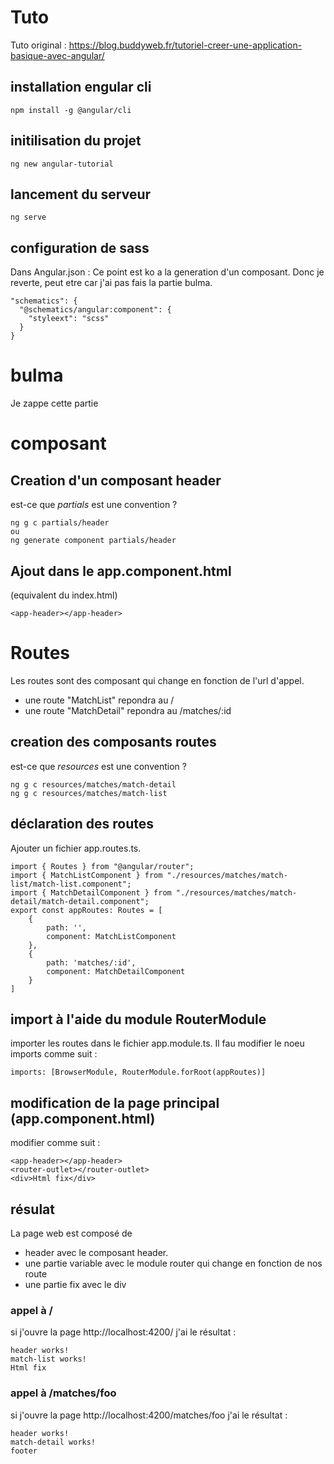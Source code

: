 # Tuto
Tuto original : https://blog.buddyweb.fr/tutoriel-creer-une-application-basique-avec-angular/
## installation engular cli 
~~~ 
npm install -g @angular/cli 
~~~
## initilisation du projet
~~~ 
ng new angular-tutorial 
~~~
## lancement du serveur 
~~~ 
ng serve 
~~~
## configuration de sass
Dans Angular.json :
Ce point est ko a la generation d'un composant. Donc je reverte, peut etre car j'ai pas fais la partie bulma.
~~~
"schematics": {        
  "@schematics/angular:component": {          
    "styleext": "scss"        
  }
}
~~~
# bulma
Je zappe cette partie

# composant
## Creation d'un composant header 
est-ce que _partials_ est une convention ? 
~~~
ng g c partials/header
ou 
ng generate component partials/header
~~~
## Ajout dans le app.component.html
(equivalent du index.html)
~~~
<app-header></app-header>
~~~

# Routes
Les routes sont des composant qui change en fonction de l'url d'appel. 
- une route "MatchList" repondra au / 
- une route "MatchDetail" repondra au /matches/:id
## creation des composants routes
est-ce que _resources_ est une convention ? 
~~~
ng g c resources/matches/match-detail
ng g c resources/matches/match-list
~~~
## déclaration des routes 
Ajouter un fichier app.routes.ts. 
~~~
import { Routes } from "@angular/router";
import { MatchListComponent } from "./resources/matches/match-list/match-list.component";
import { MatchDetailComponent } from "./resources/matches/match-detail/match-detail.component";
export const appRoutes: Routes = [
    {
        path: '', 
        component: MatchListComponent
    },
    { 
        path: 'matches/:id', 
        component: MatchDetailComponent 
    }
]
~~~
## import à l'aide du module RouterModule
importer les routes dans le fichier app.module.ts. Il fau modifier le noeu imports comme suit : 
~~~
imports: [BrowserModule, RouterModule.forRoot(appRoutes)]
~~~
## modification de la page principal (app.component.html)
modifier comme suit : 
~~~
<app-header></app-header> 
<router-outlet></router-outlet> 
<div>Html fix</div>
~~~
## résulat
La page web est composé de 
- header avec le composant header. 
- une partie variable avec le module router qui change en fonction de nos route
- une partie fix avec le div

### appel à / 
si j'ouvre la page http://localhost:4200/ j'ai le résultat : 
~~~
header works!
match-list works!
Html fix
~~~
### appel à /matches/foo
si j'ouvre la page http://localhost:4200/matches/foo j'ai le résultat : 
~~~
header works!
match-detail works!
footer
~~~


